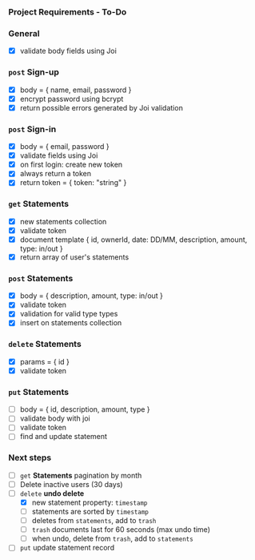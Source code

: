 ### Project Requirements - To-Do

### General

- [x] validate body fields using Joi

### `post` Sign-up

- [x] body = { name, email, password }
- [x] encrypt password using bcrypt
- [x] return possible errors generated by Joi validation

### `post` Sign-in

- [x] body = { email, password }
- [x] validate fields using Joi
- [x] on first login: create new token
- [x] always return a token
- [x] return token = { token: "string" }

### `get` Statements

- [x] new statements collection
- [x] validate token
- [x] document template { id, ownerId, date: DD/MM, description, amount, type: in/out }
- [x] return array of user's statements

### `post` Statements

- [x] body = { description, amount, type: in/out }
- [x] validate token
- [x] validation for valid type types
- [x] insert on statements collection

### `delete` Statements

- [x] params = { id }
- [x] validate token

### `put` Statements

- [ ] body = { id, description, amount, type }
- [ ] validate body with joi
- [ ] validate token
- [ ] find and update statement

### Next steps

- [ ] `get` **Statements** pagination by month
- [ ] Delete inactive users (30 days)
- [ ] `delete` **undo delete**
  - [x] new statement property: `timestamp`
  - [ ] statements are sorted by `timestamp`
  - [ ] deletes from `statements`, add to `trash`
  - [ ] `trash` documents last for 60 seconds (max undo time)
  - [ ] when undo, delete from `trash`, add to `statements`
- [ ] `put` update statement record
